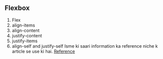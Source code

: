 ## Flexbox

1. Flex 
2. align-items
3. align-content
4. justify-content
5. justify-items
6. align-self and justify-self
Isme ki saari information ka reference niche k article se use ki hai.
[Reference](https://css-tricks.com/snippets/css/a-guide-to-flexbox/)


